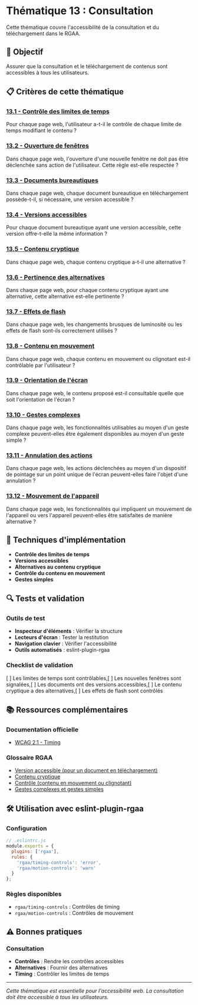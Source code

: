 # Thématique 13 : Consultation

Cette thématique couvre l'accessibilité de la consultation et du téléchargement dans le RGAA.

## 🎯 Objectif

Assurer que la consultation et le téléchargement de contenus sont accessibles à tous les utilisateurs.

## 📋 Critères de cette thématique

### [13.1 - Contrôle des limites de temps](13.1/)
Pour chaque page web, l'utilisateur a-t-il le contrôle de chaque limite de temps modifiant le contenu ?

### [13.2 - Ouverture de fenêtres](13.2/)
Dans chaque page web, l'ouverture d'une nouvelle fenêtre ne doit pas être déclenchée sans action de l'utilisateur. Cette règle est-elle respectée ?

### [13.3 - Documents bureautiques](13.3/)
Dans chaque page web, chaque document bureautique en téléchargement possède-t-il, si nécessaire, une version accessible ?

### [13.4 - Versions accessibles](13.4/)
Pour chaque document bureautique ayant une version accessible, cette version offre-t-elle la même information ?

### [13.5 - Contenu cryptique](13.5/)
Dans chaque page web, chaque contenu cryptique a-t-il une alternative ?

### [13.6 - Pertinence des alternatives](13.6/)
Dans chaque page web, pour chaque contenu cryptique ayant une alternative, cette alternative est-elle pertinente ?

### [13.7 - Effets de flash](13.7/)
Dans chaque page web, les changements brusques de luminosité ou les effets de flash sont-ils correctement utilisés ?

### [13.8 - Contenu en mouvement](13.8/)
Dans chaque page web, chaque contenu en mouvement ou clignotant est-il contrôlable par l'utilisateur ?

### [13.9 - Orientation de l'écran](13.9/)
Dans chaque page web, le contenu proposé est-il consultable quelle que soit l'orientation de l'écran ?

### [13.10 - Gestes complexes](13.10/)
Dans chaque page web, les fonctionnalités utilisables au moyen d'un geste complexe peuvent-elles être également disponibles au moyen d'un geste simple ?

### [13.11 - Annulation des actions](13.11/)
Dans chaque page web, les actions déclenchées au moyen d'un dispositif de pointage sur un point unique de l'écran peuvent-elles faire l'objet d'une annulation ?

### [13.12 - Mouvement de l'appareil](13.12/)
Dans chaque page web, les fonctionnalités qui impliquent un mouvement de l'appareil ou vers l'appareil peuvent-elles être satisfaites de manière alternative ?

## 🔧 Techniques d'implémentation

- **Contrôle des limites de temps**
- **Versions accessibles**
- **Alternatives au contenu cryptique**
- **Contrôle du contenu en mouvement**
- **Gestes simples**

## 🔍 Tests et validation

### Outils de test
- **Inspecteur d'éléments** : Vérifier la structure
- **Lecteurs d'écran** : Tester la restitution
- **Navigation clavier** : Vérifier l'accessibilité
- **Outils automatisés** : eslint-plugin-rgaa

### Checklist de validation
[ ] Les limites de temps sont contrôlables,[ ] Les nouvelles fenêtres sont signalées,[ ] Les documents ont des versions accessibles,[ ] Le contenu cryptique a des alternatives,[ ] Les effets de flash sont contrôlés

## 📚 Ressources complémentaires

### Documentation officielle
- [WCAG 2.1 - Timing](https://www.w3.org/WAI/WCAG21/quickref/#timing)

### Glossaire RGAA
- [Version accessible (pour un document en téléchargement)](/rgaa/glossaire/version-accessible-(pour-un-document-en-telechargement))
- [Contenu cryptique](/rgaa/glossaire/contenu-cryptique)
- [Contrôle (contenu en mouvement ou clignotant)](/rgaa/glossaire/controle-(contenu-en-mouvement-ou-clignotant))
- [Gestes complexes et gestes simples](/rgaa/glossaire/gestes-complexes-et-gestes-simples)

## 🛠️ Utilisation avec eslint-plugin-rgaa

### Configuration
```javascript
// .eslintrc.js
module.exports = {
  plugins: ['rgaa'],
  rules: {
    'rgaa/timing-controls': 'error',
    'rgaa/motion-controls': 'warn'
  }
};
```

### Règles disponibles
- `rgaa/timing-controls` : Contrôles de timing
- `rgaa/motion-controls` : Contrôles de mouvement

## ⚠️ Bonnes pratiques

### Consultation
- **Contrôles** : Rendre les contrôles accessibles
- **Alternatives** : Fournir des alternatives
- **Timing** : Contrôler les limites de temps

---

*Cette thématique est essentielle pour l'accessibilité web. La consultation doit être accessible à tous les utilisateurs.*